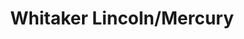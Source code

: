 ---
title: "Whitaker Lincoln/Mercury"
url: /inver-grove-heights/whitaker-lincoln-mercury/
shop: car
---